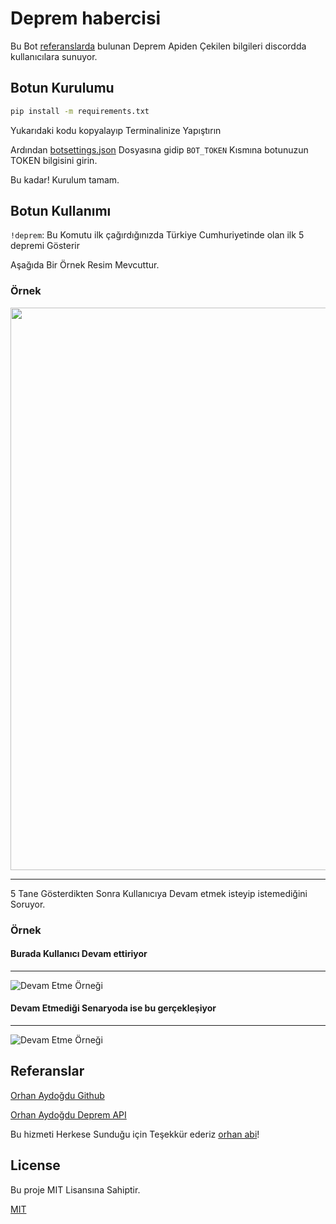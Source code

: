
# Deprem habercisi  
Bu Bot [referanslarda](#Referanslar) bulunan Deprem Apiden Çekilen bilgileri discordda kullanıcılara sunuyor.

## Botun Kurulumu

~~~bash
pip install -m requirements.txt
~~~

Yukarıdaki kodu kopyalayıp Terminalinize Yapıştırın 

Ardından [botsettings.json](/botsettings.json) Dosyasına gidip `BOT_TOKEN` Kısmına botunuzun TOKEN bilgisini girin.

Bu kadar! Kurulum tamam.

## Botun Kullanımı
`!deprem`: Bu Komutu ilk çağırdığınızda Türkiye Cumhuriyetinde olan ilk 5 depremi Gösterir

Aşağıda Bir Örnek Resim Mevcuttur.

### Örnek   
<div align=center>
<img src=https://cdn.discordapp.com/attachments/1185342676623699980/1186070050428428359/image.png?ex=6591e8d0&is=657f73d0&hm=7d6203f39b6496c096b173ed87f7753553bf0bdc194dd12eb2bd3139559dd46b& height=900 width=800 />
</div>

<hr/>

5 Tane Gösterdikten Sonra Kullanıcıya Devam etmek isteyip istemediğini Soruyor.

### Örnek

#### Burada Kullanıcı Devam ettiriyor
***
![Devam Etme Örneği](https://cdn.discordapp.com/attachments/1185342676623699980/1186072813497483304/image.png?ex=6591eb62&is=657f7662&hm=6cbb9ed0515dc41af3eaf506426b8f5ef30d022e85360707b675444496610f33&)




#### Devam Etmediği Senaryoda ise bu gerçekleşiyor
***
![Devam Etme Örneği](https://cdn.discordapp.com/attachments/1185342676623699980/1186072867226533898/image.png?ex=6591eb6f&is=657f766f&hm=2d6b49cc75c9dde3077fd246ce2643cd1d87a822c54dfeb8a979cce9107a7feb&)

## Referanslar  
[Orhan Aydoğdu Github](https://github.com/orhanayd)

[Orhan Aydoğdu Deprem API](https://api.orhanaydogdu.com.tr/deprem/kandilli/live)

Bu hizmeti Herkese Sunduğu için Teşekkür ederiz [orhan abi](https://github.com/orhanayd)!

## License  

Bu proje MIT Lisansına Sahiptir.

[MIT](https://choosealicense.com/licenses/mit/)
